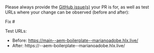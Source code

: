 Please always provide the [GitHub issue(s)](../issues) your PR is for, as well as test URLs where your change can be observed (before and after):

Fix #<gh-issue-id>

Test URLs:
- Before: https://main--aem-boilerplate--marianoadobe.hlx.live/
- After: https://<branch>--aem-boilerplate--marianoadobe.hlx.live/
